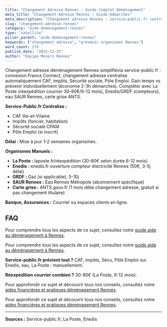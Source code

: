 ```yaml
---
title: "Changement Adresse Rennes : Guide Complet Déménagement"
meta_title: "Changement Adresse Rennes | Guide Démarches"
meta_description: "Changement adresse Rennes : service-public.fr centralise CAF/impôts/Sécu. La Poste réexpédition (30-80€). Carte grise ANTS 1 mois. Anticipez 2 semaines."
slug: "changement-adresse-rennes"
category: "aide-demenagement-rennes"
type: "satellite"
pilier_parent: "aide-demenagement-rennes"
keywords: ["changement adresse", "prévenir organismes Rennes"]
word_count: 270
publish_date: "2025-12-25"
author: "Équipe Moverz Rennes"
---
```


Changement adresse déménagement Rennes simplifiévia service-public.fr : connexion France Connect, changement adresse centralise automatiquement CAF, impôts, Sécurité sociale, Pôle Emploi. Gain temps vs prévenir individuellement (économie 2-3h démarches). Compléter avec La Poste (réexpédition courrier 30-80€/6-12 mois), Enedis/GRDF (compteurs), eau SAUR Rennes, carte grise ANTS.

**Service-Public.fr Centralise :**
- CAF Ille-et-Vilaine
- Impôts (foncier, habitation)
- Sécurité sociale CPAM
- Pôle Emploi (si inscrit)

**Délai :** Mise à jour 1-2 semaines organismes.

**Organismes Manuels :**
- **La Poste :** laposte.fr/réexpédition (30-80€ selon durée 6-12 mois)
- **Enedis :** enedis.fr ouverture compteur électricité Rennes (50€, 3-5j délai)
- **GRDF :** Gaz (si applicable), 5-10j
- **SAUR Rennes :** Eau Rennes Métropole (abonnement spécifique)
- **Carte grise :** ANTS.gouv.fr (1 mois délai changement adresse, gratuit si pas changement titulaire)

**Banque, Assurances :** Courrier ou espaces clients en ligne.

## FAQ

Pour comprendre tous les aspects de ce sujet, consultez notre [guide aide au déménagement à Rennes](/blog/demenagement-rennes/aide-demenagement-rennes).

Pour comprendre tous les aspects de ce sujet, consultez notre [guide aide au déménagement à Rennes](/blog/demenagement-rennes/aide-demenagement-rennes).

**Service-public.fr prévient tout ?**
CAF, impôts, Sécu, Pôle Emploi oui. Enedis, eau, La Poste : manuellement.

**Réexpédition courrier combien ?**
30-80€ (La Poste, 6-12 mois).

Pour approfondir ce sujet et découvrir tous nos conseils, consultez notre [aides financières et pratiques déménagement Rennes](/blog/demenagement-rennes/aide-demenagement-rennes).

Pour approfondir ce sujet et découvrir tous nos conseils, consultez notre [aides financières et pratiques déménagement Rennes](/blog/demenagement-rennes/aide-demenagement-rennes).

---
**Sources :** Service-public.fr, La Poste, Enedis


